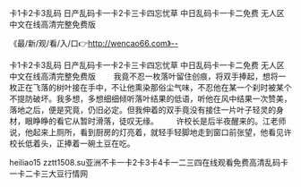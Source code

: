 卡1卡2卡3乱码
日产乱码卡一卡2卡三卡四忘忧草
中日乱码卡一卡二免费
无人区中文在线高清完整免费版


《最/新/观/看/入/口👉http://wencao66.com》--

卡1卡2卡3乱码
日产乱码卡一卡2卡三卡四忘忧草
中日乱码卡一卡二免费
无人区中文在线高清完整免费版
　　我竟不忍一枚落叶留住创痕，将双手捧起，想将一枚正在飞落的树叶接在手中，不让他熏染那俗尘气味，不忍他在某一个刹时被某个不提防破坏。我多想，多想细细倾听落叶结果的低语，听他在风中结果一次赞美，落地之后，便是究竟，仍旧必定。但我伸着的双手竟没有接住一片叶子轻灵的身材，眼睁睁的看它从暂时滑落，徒叹无缘。
	　　许校长是后半夜醒来的。江老师说，他起来上厕所，看到厨房的灯亮着，就轻手轻脚地走到窗口前张望，他看见许校长低着头，正捧着一碗土豆在吃。





heiliao15 zztt1508.su亚洲不卡一卡2卡3卡4卡一二三四在线观看免费高清乱码卡一卡二卡三大豆行情网
